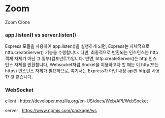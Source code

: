 # Zoom

Zoom Clone

### app.listen() vs server.listen()
Express 모듈을 사용하여 app.listen()을 실행하게 되면, Express는 자체적으로 http.createServer() 기능을 수행합니다. 다만, 최종적으로 반환되는 인스턴스는 http 객체 자체가 아닌 그 일부(컴포넌트?)입니다. 반면, http.createServer()는 http 인스턴스 자체를 반환합니다, Websocket처럼 Socket을 이용하고자 할 때는 이 http(또는 https) 인스턴스 자체가 필요하므로, 여기서는 Express가 아닌 내장 api인 http를 사용한 것 같습니다.

### WebSocket
client : https://developer.mozilla.org/en-US/docs/Web/API/WebSocket

server : https://www.npmjs.com/package/ws

